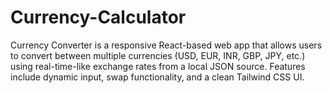 # Currency-Calculator
Currency Converter is a responsive React-based web app that allows users to convert between multiple currencies (USD, EUR, INR, GBP, JPY, etc.) using real-time-like exchange rates from a local JSON source. Features include dynamic input, swap functionality, and a clean Tailwind CSS UI.
